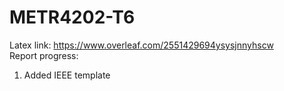 # METR4202-T6
Latex link: https://www.overleaf.com/2551429694ysysjnnyhscw <br/>
Report progress:
1. Added IEEE template
